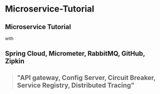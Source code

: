 # Microservice-Tutorial   

## Microservice Tutorial     
with   
## Spring Cloud, Micrometer, RabbitMQ, GitHub, Zipkin      

> ## "API gateway, Config Server, Circuit Breaker, Service Registry, Distributed Tracing"   






